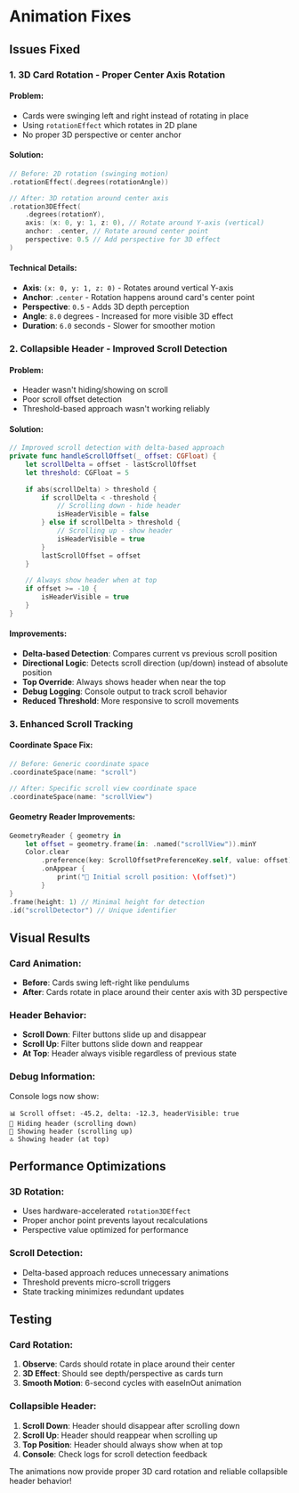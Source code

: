 # Animation Fixes

## Issues Fixed

### 1. **3D Card Rotation - Proper Center Axis Rotation**

#### **Problem:**
- Cards were swinging left and right instead of rotating in place
- Using `rotationEffect` which rotates in 2D plane
- No proper 3D perspective or center anchor

#### **Solution:**
```swift
// Before: 2D rotation (swinging motion)
.rotationEffect(.degrees(rotationAngle))

// After: 3D rotation around center axis
.rotation3DEffect(
    .degrees(rotationY),
    axis: (x: 0, y: 1, z: 0), // Rotate around Y-axis (vertical)
    anchor: .center, // Rotate around center point
    perspective: 0.5 // Add perspective for 3D effect
)
```

#### **Technical Details:**
- **Axis**: `(x: 0, y: 1, z: 0)` - Rotates around vertical Y-axis
- **Anchor**: `.center` - Rotation happens around card's center point
- **Perspective**: `0.5` - Adds 3D depth perception
- **Angle**: `8.0` degrees - Increased for more visible 3D effect
- **Duration**: `6.0` seconds - Slower for smoother motion

### 2. **Collapsible Header - Improved Scroll Detection**

#### **Problem:**
- Header wasn't hiding/showing on scroll
- Poor scroll offset detection
- Threshold-based approach wasn't working reliably

#### **Solution:**
```swift
// Improved scroll detection with delta-based approach
private func handleScrollOffset(_ offset: CGFloat) {
    let scrollDelta = offset - lastScrollOffset
    let threshold: CGFloat = 5
    
    if abs(scrollDelta) > threshold {
        if scrollDelta < -threshold {
            // Scrolling down - hide header
            isHeaderVisible = false
        } else if scrollDelta > threshold {
            // Scrolling up - show header
            isHeaderVisible = true
        }
        lastScrollOffset = offset
    }
    
    // Always show header when at top
    if offset >= -10 {
        isHeaderVisible = true
    }
}
```

#### **Improvements:**
- **Delta-based Detection**: Compares current vs previous scroll position
- **Directional Logic**: Detects scroll direction (up/down) instead of absolute position
- **Top Override**: Always shows header when near the top
- **Debug Logging**: Console output to track scroll behavior
- **Reduced Threshold**: More responsive to scroll movements

### 3. **Enhanced Scroll Tracking**

#### **Coordinate Space Fix:**
```swift
// Before: Generic coordinate space
.coordinateSpace(name: "scroll")

// After: Specific scroll view coordinate space
.coordinateSpace(name: "scrollView")
```

#### **Geometry Reader Improvements:**
```swift
GeometryReader { geometry in
    let offset = geometry.frame(in: .named("scrollView")).minY
    Color.clear
        .preference(key: ScrollOffsetPreferenceKey.self, value: offset)
        .onAppear {
            print("🎯 Initial scroll position: \(offset)")
        }
}
.frame(height: 1) // Minimal height for detection
.id("scrollDetector") // Unique identifier
```

## Visual Results

### **Card Animation:**
- **Before**: Cards swing left-right like pendulums
- **After**: Cards rotate in place around their center axis with 3D perspective

### **Header Behavior:**
- **Scroll Down**: Filter buttons slide up and disappear
- **Scroll Up**: Filter buttons slide down and reappear  
- **At Top**: Header always visible regardless of previous state

### **Debug Information:**
Console logs now show:
```
📊 Scroll offset: -45.2, delta: -12.3, headerVisible: true
🔽 Hiding header (scrolling down)
🔼 Showing header (scrolling up)
🔝 Showing header (at top)
```

## Performance Optimizations

### **3D Rotation:**
- Uses hardware-accelerated `rotation3DEffect`
- Proper anchor point prevents layout recalculations
- Perspective value optimized for performance

### **Scroll Detection:**
- Delta-based approach reduces unnecessary animations
- Threshold prevents micro-scroll triggers
- State tracking minimizes redundant updates

## Testing

### **Card Rotation:**
1. **Observe**: Cards should rotate in place around their center
2. **3D Effect**: Should see depth/perspective as cards turn
3. **Smooth Motion**: 6-second cycles with easeInOut animation

### **Collapsible Header:**
1. **Scroll Down**: Header should disappear after scrolling down
2. **Scroll Up**: Header should reappear when scrolling up
3. **Top Position**: Header should always show when at top
4. **Console**: Check logs for scroll detection feedback

The animations now provide proper 3D card rotation and reliable collapsible header behavior!